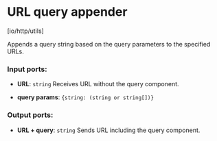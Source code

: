 # URL query appender

[io/http/utils]

Appends a query string based on the query parameters to the specified URLs.

### Input ports:

* __URL__: `string`
    Receives URL without the query component.



* __query params__: `{string: (string or string[])}`


### Output ports:

* __URL + query__: `string`
    Sends URL including the query component.



